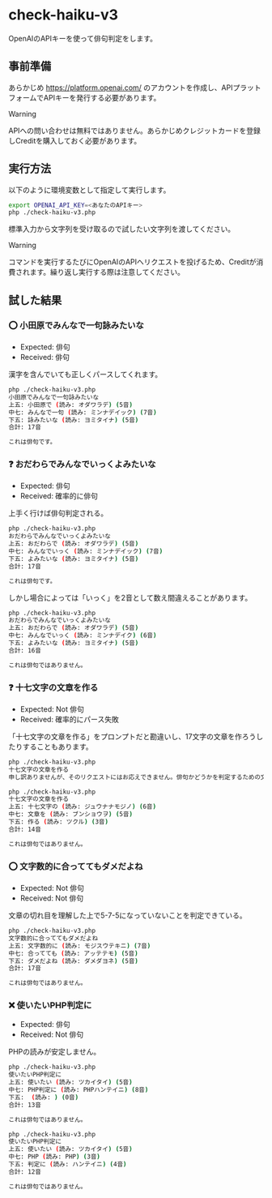 # check-haiku-v3

OpenAIのAPIキーを使って俳句判定をします。

## 事前準備

あらかじめ https://platform.openai.com/ のアカウントを作成し、APIプラットフォームでAPIキーを発行する必要があります。

> [!WARNING]
> APIへの問い合わせは無料ではありません。あらかじめクレジットカードを登録しCreditを購入しておく必要があります。

## 実行方法
以下のように環境変数として指定して実行します。

```sh
export OPENAI_API_KEY=<あなたのAPIキー>
php ./check-haiku-v3.php
```

標準入力から文字列を受け取るので試したい文字列を渡してください。

> [!WARNING]
> コマンドを実行するたびにOpenAIのAPIへリクエストを投げるため、Creditが消費されます。繰り返し実行する際は注意してください。


## 試した結果

### :o: 小田原でみんなで一句詠みたいな

- Expected: 俳句
- Received: 俳句

漢字を含んでいても正しくパースしてくれます。

```sh
php ./check-haiku-v3.php
小田原でみんなで一句詠みたいな
上五: 小田原で (読み: オダワラデ) (5音)
中七: みんなで一句 (読み: ミンナデイック) (7音)
下五: 詠みたいな (読み: ヨミタイナ) (5音)
合計: 17音

これは俳句です。
```

### :question: おだわらでみんなでいっくよみたいな

- Expected: 俳句
- Received: 確率的に俳句

上手く行けば俳句判定される。

```sh
php ./check-haiku-v3.php
おだわらでみんなでいっくよみたいな
上五: おだわらで (読み: オダワラデ) (5音)
中七: みんなでいっく (読み: ミンナデイック) (7音)
下五: よみたいな (読み: ヨミタイナ) (5音)
合計: 17音

これは俳句です。
```

しかし場合によっては「いっく」を2音として数え間違えることがあります。

```sh
php ./check-haiku-v3.php
おだわらでみんなでいっくよみたいな
上五: おだわらで (読み: オダワラデ) (5音)
中七: みんなでいっく (読み: ミンナデイク) (6音)
下五: よみたいな (読み: ヨミタイナ) (5音)
合計: 16音

これは俳句ではありません。
```

### :question: 十七文字の文章を作る

- Expected: Not 俳句
- Received: 確率的にパース失敗

「十七文字の文章を作る」をプロンプトだと勘違いし、17文字の文章を作ろうしたりすることもあります。

```sh
php ./check-haiku-v3.php
十七文字の文章を作る
申し訳ありませんが、そのリクエストにはお応えできません。俳句かどうかを判定するための文章を提供してください。
```

```sh
php ./check-haiku-v3.php
十七文字の文章を作る
上五: 十七文字の (読み: ジュウナナモジノ) (6音)
中七: 文章を (読み: ブンショウヲ) (5音)
下五: 作る (読み: ツクル) (3音)
合計: 14音

これは俳句ではありません。
```

### :o: 文字数的に合っててもダメだよね

- Expected: Not 俳句
- Received: Not 俳句

文章の切れ目を理解した上で5-7-5になっていないことを判定できている。

```sh
php ./check-haiku-v3.php
文字数的に合っててもダメだよね
上五: 文字数的に (読み: モジスウテキニ) (7音)
中七: 合ってても (読み: アッテテモ) (5音)
下五: ダメだよね (読み: ダメダヨネ) (5音)
合計: 17音

これは俳句ではありません。
```

### :x: 使いたいPHP判定に

- Expected: 俳句
- Received: Not 俳句

PHPの読みが安定しません。

```sh
php ./check-haiku-v3.php
使いたいPHP判定に
上五: 使いたい (読み: ツカイタイ) (5音)
中七: PHP判定に (読み: PHPハンテイニ) (8音)
下五:  (読み: ) (0音)
合計: 13音

これは俳句ではありません。
```

```sh
php ./check-haiku-v3.php
使いたいPHP判定に
上五: 使いたい (読み: ツカイタイ) (5音)
中七: PHP (読み: PHP) (3音)
下五: 判定に (読み: ハンテイニ) (4音)
合計: 12音

これは俳句ではありません。
```

